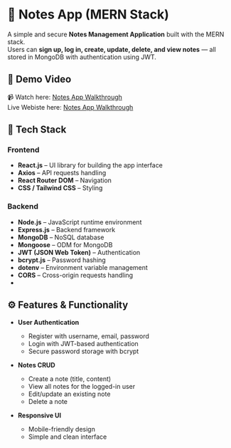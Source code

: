 # 📝 Notes App (MERN Stack)

A simple and secure **Notes Management Application** built with the MERN stack.  
Users can **sign up, log in, create, update, delete, and view notes** — all stored in MongoDB with authentication using JWT.

## 🎥 Demo Video
📹 Watch here: [Notes App Walkthrough](https://drive.google.com/file/d/1mcDKoeb-rap87GItfhxQX8OdmuRNnO2c/view?usp=sharing)  
Live Webiste here: [Notes App Walkthrough](https://notes-app-fe-bice.vercel.app/)  

## 🚀 Tech Stack

### **Frontend**
- **React.js** – UI library for building the app interface
- **Axios** – API requests handling
- **React Router DOM** – Navigation
- **CSS / Tailwind CSS** – Styling

### **Backend**
- **Node.js** – JavaScript runtime environment
- **Express.js** – Backend framework
- **MongoDB** – NoSQL database
- **Mongoose** – ODM for MongoDB
- **JWT (JSON Web Token)** – Authentication
- **bcrypt.js** – Password hashing
- **dotenv** – Environment variable management
- **CORS** – Cross-origin requests handling
- 
## ⚙️ Features & Functionality

- **User Authentication**
  - Register with username, email, password
  - Login with JWT-based authentication
  - Secure password storage with bcrypt

- **Notes CRUD**
  - Create a note (title, content)
  - View all notes for the logged-in user
  - Edit/update an existing note
  - Delete a note

- **Responsive UI**
  - Mobile-friendly design
  - Simple and clean interface
